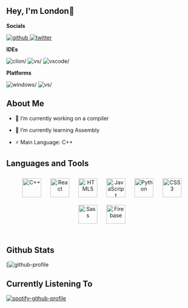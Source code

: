 ## Hey, I'm London👋  

**Socials**
<div>
  <a href="https://github.com/londonmax12" target="_blank">
    <img src=https://img.shields.io/badge/github-%2324292e.svg?&style=for-the-badge&logo=github&logoColor=white alt=github  />
  </a>
  <a href="https://twitter.com/Yozy23428834" target="_blank">
    <img src=https://img.shields.io/badge/twitter-%2300acee.svg?&style=for-the-badge&logo=twitter&logoColor=white alt=twitter />
  </a>
</div>

**IDEs**
<div>
  <img src=https://img.shields.io/badge/CLion-000000?style=for-the-badge&logo=clion&logoColor=white alt=clion/>
  <img src=https://img.shields.io/badge/Visual_Studio-5C2D91?style=for-the-badge&logo=visual%20studio&logoColor=white alt=vs/>
  <img src=https://img.shields.io/badge/VSCode-0078D4?style=for-the-badge&logo=visual%20studio%20code&logoColor=white alt=vscode/>
</div>

**Platforms**
<div>
  <img src=https://img.shields.io/badge/Windows-0078D6?style=for-the-badge&logo=windows&logoColor=white alt=windows/>
  <img src=https://img.shields.io/badge/Ubuntu-E95420?style=for-the-badge&logo=ubuntu&logoColor=white alt=vs/>
</div>

## About Me 

- 🔨 I’m currently working on a compiler
  

- 📖 I’m currently learning Assembly  
  

- ⚡ Main Language: C++  


## Languages and Tools  
<div align="center">  
<a href="https://www.cplusplus.com/" target="_blank"><img style="margin: 10px" src="https://profilinator.rishav.dev/skills-assets/cplusplus-original.svg" alt="C++" height="50" /></a>  
<a href="https://reactjs.org/" target="_blank"><img style="margin: 10px" src="https://profilinator.rishav.dev/skills-assets/react-original-wordmark.svg" alt="React" height="50" /></a>  
<a href="https://en.wikipedia.org/wiki/HTML5" target="_blank"><img style="margin: 10px" src="https://profilinator.rishav.dev/skills-assets/html5-original-wordmark.svg" alt="HTML5" height="50" /></a>  
<a href="https://www.javascript.com/" target="_blank"><img style="margin: 10px" src="https://profilinator.rishav.dev/skills-assets/javascript-original.svg" alt="JavaScript" height="50" /></a>  
<a href="https://www.python.org/" target="_blank"><img style="margin: 10px" src="https://profilinator.rishav.dev/skills-assets/python-original.svg" alt="Python" height="50" /></a>  
<a href="https://www.w3schools.com/css/" target="_blank"><img style="margin: 10px" src="https://profilinator.rishav.dev/skills-assets/css3-original-wordmark.svg" alt="CSS3" height="50" /></a>  
<a href="https://sass-lang.com/" target="_blank"><img style="margin: 10px" src="https://profilinator.rishav.dev/skills-assets/sass-original.svg" alt="Sass" height="50" /></a>  
<a href="https://firebase.google.com/" target="_blank"><img style="margin: 10px" src="https://profilinator.rishav.dev/skills-assets/firebase.png" alt="Firebase" height="50" /></a>   
</div>  

<br/>  


## Github Stats 
[![github-profile](https://github-profile-summary-cards.vercel.app/api/cards/profile-details?username=londonmax12&theme=github_dark)


## Currently Listening To
[![spotify-github-profile](https://spotify-github-profile.vercel.app/api/view?uid=dwn6krjmswt9a0qminm0pp3yg&cover_image=true&theme=novatorem&show_offline=true&background_color=ffffff&interchange=false&bar_color=21ff1a&bar_color_cover=false)](https://github.com/kittinan/spotify-github-profile)
